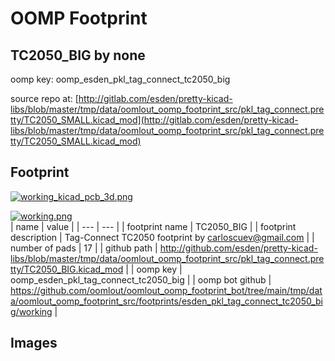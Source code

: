 # OOMP Footprint  
## TC2050_BIG  by none  
  
oomp key: oomp_esden_pkl_tag_connect_tc2050_big  
  
source repo at: [http://gitlab.com/esden/pretty-kicad-libs/blob/master/tmp/data/oomlout_oomp_footprint_src/pkl_tag_connect.pretty/TC2050_SMALL.kicad_mod](http://gitlab.com/esden/pretty-kicad-libs/blob/master/tmp/data/oomlout_oomp_footprint_src/pkl_tag_connect.pretty/TC2050_SMALL.kicad_mod)  
## Footprint  
  
[![working_kicad_pcb_3d.png](working_kicad_pcb_3d_600.png)](working_kicad_pcb_3d.png)  
  
[![working.png](working_600.png)](working.png)  
| name | value | 
| --- | --- | 
| footprint name | TC2050_BIG | 
| footprint description | Tag-Connect TC2050 footprint by carloscuev@gmail.com | 
| number of pads | 17 | 
| github path | http://github.com/esden/pretty-kicad-libs/blob/master/tmp/data/oomlout_oomp_footprint_src/pkl_tag_connect.pretty/TC2050_BIG.kicad_mod | 
| oomp key | oomp_esden_pkl_tag_connect_tc2050_big | 
| oomp bot github | https://github.com/oomlout/oomlout_oomp_footprint_bot/tree/main/tmp/data/oomlout_oomp_footprint_src/footprints/esden_pkl_tag_connect_tc2050_big/working | 
## Images  

